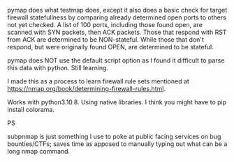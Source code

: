 pymap does what testmap does, except it also does a basic check for target firewall statefullness by comparing already determined open ports to others
not yet checked. A list of 100 ports, including those found open, are scanned with SYN packets, then ACK packets. Those that respond with RST from ACK
are determined to be NON-stateful. While those that don't respond, but were originally found OPEN, are determined to be stateful. 

pymap does NOT use the default script option as I found it difficult to parse this data with python. Still learning.

I made this as a process to learn firewall rule sets mentioned at https://nmap.org/book/determining-firewall-rules.html.

Works with python3.10.8. Using native libraries. I think you might have to pip install colorama. 


PS

subpnmap is just something I use to poke at public facing services on bug bounties/CTFs; saves time as apposed to manually typing out what can be a 
long nmap command.
